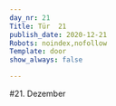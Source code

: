 ```yaml
---
day_nr: 21
Title: Tür  21
publish_date: 2020-12-21
Robots: noindex,nofollow
Template: door
show_always: false

---
```



#21. Dezember